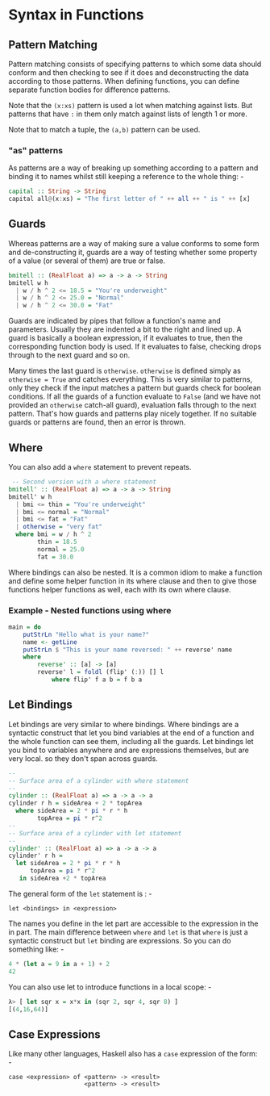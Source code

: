 # Syntax in Functions

## Pattern Matching
Pattern matching consists of specifying patterns to which some data should conform and then checking to see if it does and deconstructing the data according to those patterns.
When defining functions, you can define separate function bodies for difference patterns.

Note that the `(x:xs)` pattern is used a lot when matching against lists. But patterns that have `:` in them only match against lists of length 1 or more.

Note that to match a tuple, the `(a,b)` pattern can be used.

### "as" patterns
As patterns are a way of breaking up something according to a pattern and binding it to names whilst still keeping a reference to the whole thing: -

```haskell
capital :: String -> String
capital all@(x:xs) = "The first letter of " ++ all ++ " is " ++ [x]
```

## Guards
Whereas patterns are a way of making sure a value conforms to some form and de-constructing it, guards are a way of testing whether some property of a value (or several of them) are true or false.

```haskell
bmitell :: (RealFloat a) => a -> a -> String
bmitell w h
  | w / h ^ 2 <= 18.5 = "You're underweight"
  | w / h ^ 2 <= 25.0 = "Normal"
  | w / h ^ 2 <= 30.0 = "Fat"
``` 

Guards are indicated by pipes that follow a function's name and parameters. Usually they are indented a bit to the right and
lined up. A guard is basically a boolean expression, if it evaluates to true, then the corresponding function body is used. If it
evaluates to false, checking drops through to the next guard and so on.

Many times the last guard is `otherwise`. `otherwise` is defined simply as `otherwise = True` and catches everything. This is very
similar to patterns, only they check if the input matches a pattern but guards check for boolean conditions. If all the guards
of a function evaluate to `False` (and we have not provided an `otherwise` catch-all guard), evaluation falls through to the next pattern.
That's how guards and patterns play nicely together. If no suitable guards or patterns are found, then an error is thrown.

## Where
You can also add a `where` statement to prevent repeats.

```haskell
 -- Second version with a where statement
bmitell' :: (RealFloat a) => a -> a -> String
bmitell' w h
  | bmi <= thin = "You're underweight"
  | bmi <= normal = "Normal"
  | bmi <= fat = "Fat"
  | otherwise = "very fat"
  where bmi = w / h ^ 2
        thin = 18.5
        normal = 25.0
        fat = 30.0
```	

Where bindings can also be nested. It is a common idiom to make a function and define some helper function in its where clause
and then to give those functions helper functions as well, each with its own where clause.

### Example - Nested functions using where


```haskell
main = do
    putStrLn "Hello what is your name?"
    name <- getLine
    putStrLn $ "This is your name reversed: " ++ reverse' name
    where 
        reverse' :: [a] -> [a]
        reverse' l = foldl (flip' (:)) [] l
            where flip' f a b = f b a
```

## Let Bindings
Let bindings are very similar to where bindings. Where bindings are a syntactic construct that let you bind variables at the end of a function and the whole function can 
see them, including all the guards. Let bindings let you bind to variables anywhere and are expressions themselves, but are very local. so they don't span across guards.

```haskell
--
-- Surface area of a cylinder with where statement
--
cylinder :: (RealFloat a) => a -> a -> a
cylinder r h = sideArea + 2 * topArea
  where sideArea = 2 * pi * r * h
        topArea = pi * r^2
--
-- Surface area of a cylinder with let statement
--
cylinder' :: (RealFloat a) => a -> a -> a
cylinder' r h = 
  let sideArea = 2 * pi * r * h
      topArea = pi * r^2
   in sideArea +2 * topArea
```

The general form of the `let` statement is : -

```
let <bindings> in <expression>
```

The names you define in the let part are accessible to the expression in the in part. The main difference between `where` and `let` is that `where` is just a syntactic construct but `let` binding are expressions. So you can
do something like: -

```haskell
4 * (let a = 9 in a + 1) + 2
42
```	

You can also use let to introduce functions in a local scope: -

```haskell
λ> [ let sqr x = x*x in (sqr 2, sqr 4, sqr 8) ]
[(4,16,64)]
```


## Case Expressions
Like many other languages, Haskell also has a `case` expression of the form: -

```
case <expression> of <pattern> -> <result>
                     <pattern> -> <result>
```
